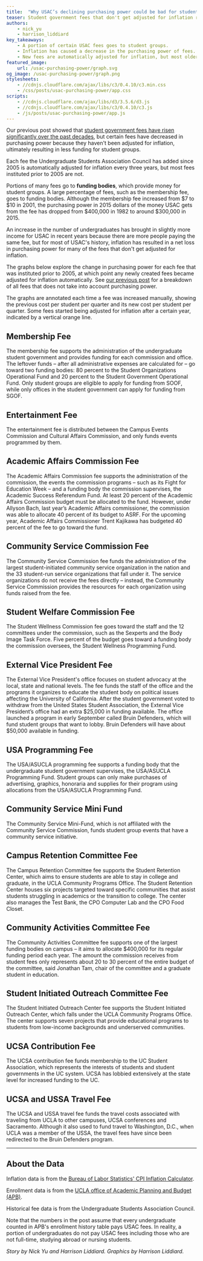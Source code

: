 ```yaml
---
title:  "Why USAC’s declining purchasing power could be bad for students"
teaser: Student government fees that don't get adjusted for inflation result in less funds for student groups.
authors:
    - nick_yu
    - harrison_liddiard
key_takeaways:
    - A portion of certain USAC fees goes to student groups.
    - Inflation has caused a decrease in the purchasing power of fees.
    - New fees are automatically adjusted for inflation, but most older fees aren't.
featured_image:
    url: /usac-purchasing-power/graph.svg
og_image: /usac-purchasing-power/graph.png
stylesheets:
    - //cdnjs.cloudflare.com/ajax/libs/c3/0.4.10/c3.min.css
    - /css/posts/usac-purchasing-power/app.css
scripts:
    - //cdnjs.cloudflare.com/ajax/libs/d3/3.5.6/d3.js
    - //cdnjs.cloudflare.com/ajax/libs/c3/0.4.10/c3.js
    - /js/posts/usac-purchasing-power/app.js
---
```

Our previous post showed that [student government fees have risen significantly over the past decades](/2015/07/20/usac-fee-trend/), but certain fees have decreased in purchasing power because they haven't been adjusted for inflation, ultimately resulting in less funding for student groups.

Each fee the Undergraduate Students Association Council has added since 2005 is automatically adjusted for inflation every three years, but most fees instituted prior to 2005 are not.      

Portions of many fees go to **funding bodies**, which provide money for student groups. A large percentage of fees, such as the membership fee, goes to funding bodies. Although the membership fee increased from $7 to $10 in 2001, the purchasing power in 2015 dollars of the money USAC gets from the fee has dropped from $400,000 in 1982 to around $300,000 in 2015.

An increase in the number of undergraduates has brought in slightly more income for USAC in recent years because there are more people paying the same fee, but for most of USAC's history, inflation has resulted in a net loss in purchasing power for many of the fees that don't get adjusted for inflation.

The graphs below explore the change in purchasing power for each fee that was instituted prior to 2005, at which point any newly created fees became adjusted for inflation automatically. See [our previous post](/2015/07/20/usac-fee-trend/) for a breakdown of all fees that does not take into account purchasing power.

<div id="visualization" class="anchor"></div>

The graphs are annotated each time a fee was increased manually, showing the previous cost per student per quarter and its new cost per student per quarter. Some fees started being adjusted for inflation after a certain year, indicated by a vertical orange line.

## Membership Fee

<figure class="chart" id="membership"></figure>

The membership fee supports the administration of the undergraduate student government and provides funding for each commission and office. The leftover funds – after all administrative expenses are calculated for – go toward two funding bodies: 80 percent to the Student Organizations Operational Fund and 20 percent to the Student Government Operational Fund. Only student groups are eligible to apply for funding from SOOF, while only offices in the student government can apply for funding from SGOF.

## Entertainment Fee

<figure class="chart" id="entertainment"></figure>

The entertainment fee is distributed between the Campus Events Commission and Cultural Affairs Commission, and only funds events programmed by them.

## Academic Affairs Commission Fee

<figure class="chart" id="academic_affairs"></figure>

The Academic Affairs Commission fee supports the administration of the commission, the events the commission programs – such as its Fight for Education Week – and a funding body the commission supervises, the Academic Success Referendum Fund. At least 20 percent of the Academic Affairs Commission budget must be allocated to the fund. However, under Allyson Bach, last year’s Academic Affairs commissioner, the commission was able to allocate 40 percent of its budget to ASRF. For the upcoming year, Academic Affairs Commissioner Trent Kajikawa has budgeted 40 percent of the fee to go toward the fund.

## Community Service Commission Fee

<figure class="chart" id="community_service"></figure>

The Community Service Commission fee funds the administration of the largest student-initiated community service organization in the nation and the 33 student-run service organizations that fall under it. The service organizations do not receive the fees directly – instead, the Community Service Commission provides the resources for each organization using funds raised from the fee.

## Student Welfare Commission Fee

<figure class="chart" id="student_welfare"></figure>

The Student Wellness Commission fee goes toward the staff and the 12 committees under the commission, such as the Sexperts and the Body Image Task Force. Five percent of the budget goes toward a funding body the commission oversees, the Student Wellness Programming Fund.

## External Vice President Fee

<figure class="chart" id="evp"></figure>

The External Vice President's office focuses on student advocacy at the local, state and national levels. The fee funds the staff of the office and the programs it organizes to educate the student body on political issues affecting the University of California. After the student government voted to withdraw from the United States Student Association, the External Vice President’s office had an extra $25,000 in funding available. The office launched a program in early September called Bruin Defenders, which will fund student groups that want to lobby. Bruin Defenders will have about $50,000 available in funding.

## USA Programming Fee

<figure class="chart" id="usa"></figure>

The USA/ASUCLA programming fee supports a funding body that the undergraduate student government supervises, the USA/ASUCLA Programming Fund. Student groups can only make purchases of advertising, graphics, honoraria and supplies for their program using allocations from the USA/ASUCLA Programming Fund.

## Community Service Mini Fund

<figure class="chart" id="community_service_mini"></figure>

The Community Service Mini-Fund, which is not affiliated with the Community Service Commission, funds student group events that have a community service initiative.

## Campus Retention Committee Fee

<figure class="chart" id="campus_retention"></figure>

The Campus Retention Committee fee supports the Student Retention Center, which aims to ensure students are able to stay in college and graduate, in the UCLA Community Programs Office. The Student Retention Center houses six projects targeted toward specific communities that assist students struggling in academics or the transition to college. The center also manages the Test Bank, the CPO Computer Lab and the CPO Food Closet.

## Community Activities Committee Fee

<figure class="chart" id="community_activites"></figure>

The Community Activities Committee fee supports one of the largest funding bodies on campus – it aims to allocate $400,000 for its regular funding period each year. The amount the commission receives from student fees only represents about 20 to 30 percent of the entire budget of the committee, said Jonathan Tam, chair of the committee and a graduate student in education.

## Student Initiated Outreach Committee Fee

<figure class="chart" id="outreach"></figure>

The Student Initiated Outreach Center fee supports the Student Initiated Outreach Center, which falls under the UCLA Community Programs Office. The center supports seven projects that provide educational programs to students from low-income backgrounds and underserved communities.

## UCSA Contribution Fee

<figure class="chart" id="ucsa"></figure>

The UCSA contribution fee funds membership to the UC Student Association, which represents the interests of students and student governments in the UC system. UCSA has lobbied extensively at the state level for increased funding to the UC.

## UCSA and USSA Travel Fee

<figure class="chart" id="travel"></figure>

The UCSA and USSA travel fee funds the travel costs associated with traveling from UCLA to other campuses, UCSA conferences and Sacramento. Although it also used to fund travel to Washington, D.C., when UCLA was a member of the USSA, the travel fees have since been redirected to the Bruin Defenders program.

---

## About the Data

Inflation data is from the [Bureau of Labor Statistics' CPI Inflation Calculator](http://data.bls.gov/cgi-bin/cpicalc.pl).

Enrollment data is from the [UCLA office of Academic Planning and Budget (APB)](http://www.aim.ucla.edu/tables/enrollment_history.aspx).

Historical fee data is from the Undergraduate Students Association Council.

Note that the numbers in the post assume that every undergraduate counted in APB's enrollment history table pays USAC fees. In reality, a portion of undergraduates do not pay USAC fees including those who are not full-time, studying abroad or nursing students.

*Story by Nick Yu and Harrison Liddiard. Graphics by Harrison Liddiard.*
